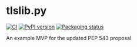 # tlslib.py

<!--- BADGES: START --->
[![CI](https://github.com/trailofbits/tlslib/actions/workflows/tests.yml/badge.svg)](https://github.com/trailofbits/tlslib/actions/workflows/tests.yml)
[![PyPI version](https://badge.fury.io/py/tlslib.svg)](https://pypi.org/project/tlslib)
[![Packaging status](https://repology.org/badge/tiny-repos/python:tlslib.svg)](https://repology.org/project/python:tlslib/versions)
<!--- BADGES: END --->

An example MVP for the updated PEP 543 proposal
